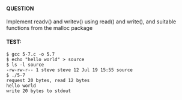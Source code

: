#### QUESTION

Implement readv() and writev() using read() and write(), and suitable 
functions from the malloc package

#### TEST:

```shell
$ gcc 5-7.c -o 5.7
$ echo "hello world" > source
$ ls -l source
-rw-rw-r-- 1 steve steve 12 Jul 19 15:55 source
$ ./5-7
request 20 bytes, read 12 bytes
hello world
write 20 bytes to stdout
```
